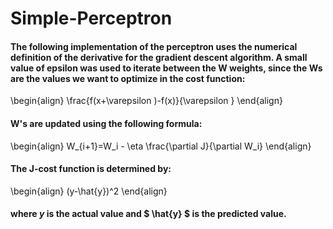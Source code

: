 # Simple-Perceptron

#### The following implementation of the perceptron uses the numerical definition of the derivative for the gradient descent algorithm. A small value of epsilon was used to iterate between the W weights, since the Ws are the values we want to optimize in the cost function:

 \begin{align}
 \frac{f(x+\varepsilon )-f(x)}{\varepsilon }
 \end{align}

#### W's are updated using the following formula:

\begin{align}
W_{i+1}=W_i - \eta \frac{\partial J}{\partial W_i} 
\end{align}

#### The J-cost function is determined by:

 \begin{align}
(y-\hat{y})^2
\end{align}

#### where $y$ is the actual value and $ \hat{y} $ is the predicted value.

